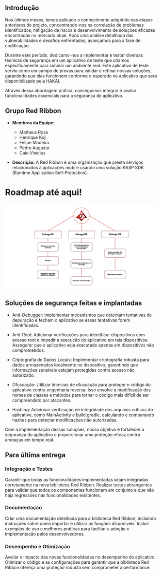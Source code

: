 ## Introdução 

Nos últimos meses, temos aplicado o conhecimento adquirido nas etapas anteriores do projeto, concentrando-nos na correlação de problemas identificados, mitigação de riscos e desenvolvimento de soluções eficazes encontradas no mercado atual. Após uma análise detalhada das vulnerabilidades e desafios enfrentados, avançamos para a fase de codificação.

Durante este período, dedicamo-nos a implementar e testar diversas técnicas de segurança em um aplicativo de teste que criamos especificamente para simular um ambiente real. Este aplicativo de teste serviu como um campo de provas para validar e refinar nossas soluções, garantindo que elas funcionem conforme o esperado no aplicativo que será disponibilizado pela HAKAI.

Através dessa abordagem prática, conseguimos integrar e avaliar funcionalidades essenciais para a segurança do aplicativo.

## Grupo Red Ribbon
- **Membros da Equipe:**
  - Matheus Rosa
  - Henrique Koji
  - Felipe Madeira
  - Pedro Augusto
  - Caio Vinícius

- **Descrição:**
A Red Ribbon é uma organização que presta serviços relacionados à aplicações mobile usando uma solução RASP SDK (Runtime Application Self-Protection).

# Roadmap até aqui!

<img src=".img/roadmap.png">

## Soluções de segurança feitas e implantadas

- Anti-Debugger: Implementar mecanismos que detectam tentativas de depuração e fecham o aplicativo se essas tentativas forem identificadas.

- Anti-Root: Adicionar verificações para identificar dispositivos com acesso root e impedir a execução do aplicativo em tais dispositivos. Assegurar que o aplicativo seja executado apenas em dispositivos não comprometidos.

- Criptografia de Dados Locais: Implementar criptografia robusta para dados armazenados localmente no dispositivo, garantindo que informações sensíveis estejam protegidas contra acesso não autorizado.

- Ofuscação: Utilizar técnicas de ofuscação para proteger o código do aplicativo contra engenharia reversa. Isso envolve a modificação dos nomes de classes e métodos para tornar o código mais difícil de ser compreendido por atacantes.
  
- Hashing: Adicionar verificação de integridade dos arquivos críticos do aplicativo, como MainActivity e build.gradle, calculando e comparando hashes para detectar modificações não autorizadas.

Com a implementação dessas soluções, nosso objetivo é fortalecer a segurança do aplicativo e proporcionar uma proteção eficaz contra ameaças em tempo real.

## Para última entrega

### Integração e Testes
Garantir que todas as funcionalidades implementadas sejam integradas corretamente na nova biblioteca Red Ribbon. Realizar testes abrangentes para validar que todos os componentes funcionem em conjunto e que não haja regressões nas funcionalidades existentes.

### Documentação
Criar uma documentação detalhada para a biblioteca Red Ribbon, incluindo instruções sobre como importar e utilizar as funções disponíveis. Incluir exemplos de uso e melhores práticas para facilitar a adoção e implementação pelos desenvolvedores.

### Desempenho e Otimização 
Avaliar o impacto das novas funcionalidades no desempenho do aplicativo. Otimizar o código e as configurações para garantir que a biblioteca Red Ribbon ofereça uma proteção robusta sem comprometer a performance.






